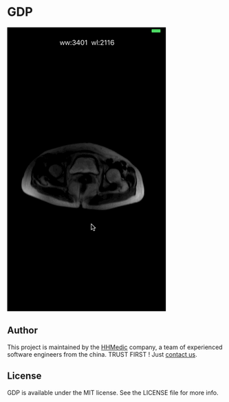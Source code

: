 # GDP
![name](./demo.gif)

## Author

This project is maintained by the [HHMedic](http://www.hh-medic.com) company, a team of experienced software engineers from the china. TRUST FIRST !   Just [contact us](mailto:mk@hh-medic.com).

## License

GDP is available under the MIT license. See the LICENSE file for more info.
